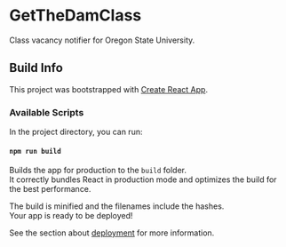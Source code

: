 # GetTheDamClass

Class vacancy notifier for Oregon State University.

## Build Info

This project was bootstrapped with [Create React App](https://github.com/facebook/create-react-app).

### Available Scripts

In the project directory, you can run:

#### `npm run build`

Builds the app for production to the `build` folder.\
It correctly bundles React in production mode and optimizes the build for the best performance.

The build is minified and the filenames include the hashes.\
Your app is ready to be deployed!

See the section about [deployment](https://facebook.github.io/create-react-app/docs/deployment) for more information.